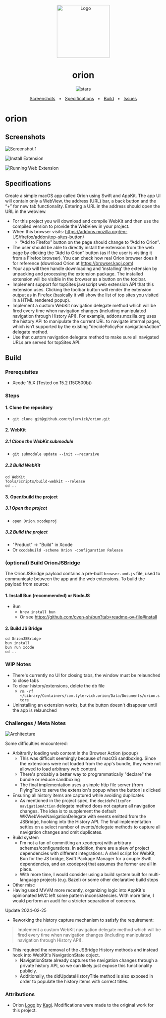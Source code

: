 <p align="center">
  <img src="Orion/Resources/Assets.xcassets/AppIcon.appiconset/icon_256@2x.png" alt="Logo" height=170>
</p>
<h1 align="center">orion</h1>

<p align="center">
<img src="https://img.shields.io/github/stars/tylervick/orion" alt="stars">
</p>

<div align="center">
  <a href="#screenshots">Screenshots</a>
  <span>&nbsp;&nbsp;•&nbsp;&nbsp;</span>
  <a href="#specifications">Specifications</a>
  <span>&nbsp;&nbsp;•&nbsp;&nbsp;</span>
  <a href="#build">Build</a>
  <span>&nbsp;&nbsp;•&nbsp;&nbsp;</span>
  <a href="https://github.com/tylervick/orion/issues/new">Issues</a>
  <br />
</div>

# orion

## Screenshots

![Screenshot 1](/docs/SCR-20240218-cpaa.png)

![Install Extension](/docs/SCR-20240218-cpwf.jpeg)

![Running Web Extension](/docs/SCR-20240218-crst.jpeg)

## Specifications

Create a simple macOS app called Orion using Swift and AppKit. The app UI will contain only a WebView, the address (URL) bar, a back button and the “+” for new tab functionality. Entering a URL in the address should open the URL in the webview.

- For this project you will download and compile WebKit and then use the compiled version to provide the WebView in your project.
- When this browser visits: https://addons.mozilla.org/en-US/firefox/addon/top-sites-button/
    - “Add to Firefox” button on the page should change to “Add to Orion”.
- The user should be able to directly install the extension from the web page by clicking the “Add to Orion” button (as if the user is visiting it from a Firefox browser). You can check how real Orion browser does it for reference (download Orion at https://browser.kagi.com)
- Your app will then handle downloading and ‘installing’ the extension by unpacking and processing the extension package. The installed extension will be visible in the browser as a button on the toolbar.
- Implement support for topSites javascript web extension API that this extension uses. Clicking the toolbar button will render the extension output as in Firefox (basically it will show the list of top sites you visited in a HTML rendered popup).
- Implement a custom WebKit navigation delegate method which will be fired every time when navigation changes (including manipulated navigation through History API). For example, addons.mozilla.org uses the history API to manipulate the current URL to navigate internal pages, which isn’t supported by the existing "decidePolicyFor navigationAction" delegate method.
- Use that custom navigation delegate method to make sure all navigated URLs are served for topSites API.


## Build

### Prerequisites

- Xcode 15.X (Tested on 15.2 (15C500b))

### Steps

#### 1. Clone the repository
- `git clone git@github.com:tylervick/orion.git`
#### 2. WebKit
##### 2.1 Clone the WebKit submodule
- `git submodule update --init --recursive`
##### 2.2 Build WebKit
```
cd WebKit
Tools/Scripts/build-webkit --release
cd ..
```

#### 3. Open/build the project
##### 3.1 Open the project
- `open Orion.xcodeproj`

##### 3.2 Build the project
- "Product" -> "Build" in Xcode
- Or `xcodebuild -scheme Orion -configuration Release`


### (optional) Build OrionJSBridge

The OrionJSBridge payload contains a pre-built `browser.umd.js` file, used to communicate between the app and the web extensions. To build the payload from source:

#### 1. Install Bun (recommended) or NodeJS

- Bun
    - `brew install bun`
    - Or see https://github.com/oven-sh/bun?tab=readme-ov-file#install

#### 2. Build JS Bridge
```
cd OrionJSBridge
bun install
bun run xcode
cd ..
```

### WIP Notes
- There's currently no UI for closing tabs, the window must be relaunched to close tabs
- To clear history/extensions, delete the db file
  - `rm -rf ~/Library/Containers/com.tylervick.orion/Data/Documents/orion.store`
- Uninstalling an extension works, but the button doesn't disappear until the app is relaunched


### Challenges / Meta Notes
![Architecture](/docs/diagram.png)

Some difficulties encountered:
- Arbitrarily loading web content in the Browser Action (popup)
  - This was difficult seemingly because of macOS sandboxing. Since the extensions were not loaded from the app's bundle, they were not allowed to load arbitrary web content.
  - There's probably a better way to programmatically "declare" the bundle or reduce sandboxing
  - The final implementation uses a simple http file server (from FlyingFox) to serve the extension's popup when the button is clicked
- Ensuring all history items are captured while avoiding duplicates
  - As mentioned in the project spec, the `decidePolicyFor navigationAction` delegate method does not capture all navigation changes. The idea is to supplement the default WKWebViewNavigationDelegate with events emitted from the JSBridge, hooking into the History API. The final implementation settles on a select number of events/delegate methods to capture all navigation changes and omit duplicates.
- Build system
  - I'm not a fan of committing an xcodeproj with arbitrary schemes/configurations. In addition, there are a slew of project dependencies with different integrations: A shell script for WebKit, Bun for the JS bridge, Swift Package Manager for a couple Swift dependencies, and an xcodeproj that assumes the former are all in place.
  - With more time, I would consider using a build system built for multi-language projects (e.g. Bazel) or some other declarative build steps
- Other misc
 - Having used MVVM more recently, organizing logic into AppKit's opinionated MVC left some pattern inconsistencies. With more time, I would perform an audit for a stricter separation of concerns.

Update 2024-02-25
- Reworking the history capture mechanism to satisfy the requirement:
> Implement a custom WebKit navigation delegate method which will be fired every time when navigation changes (including manipulated navigation through History API).
- This required the removal of the JSBridge History methods and instead hook into WebKit's NavigationState object.
  - NavigationState already captures the navigation changes through a private history API, so we can likely just expose this functionality publicly.
  - Additionally, the didUpdateHistoryTitle method is also exposed in order to populate the history items with correct titles.

### Attributions

- Orion [Logo](https://kagi.com/orion/press-kit/icon-main-logo.png) by [Kagi](https://kagi.com/orion/press-kit/). Modifications were made to the original work for this project.
